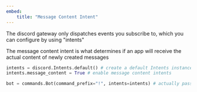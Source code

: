 ```yaml
---
embed:
    title: "Message Content Intent"
---
```


The discord gateway only dispatches events you subscribe to, which you can configure by using "intents"

The message content intent is what determines if an app will receive the actual content of newly created messages


```py
intents = discord.Intents.default() # create a default Intents instance
intents.message_content = True # enable message content intents

bot = commands.Bot(command_prefix="!", intents=intents) # actually pass it into the constructor
